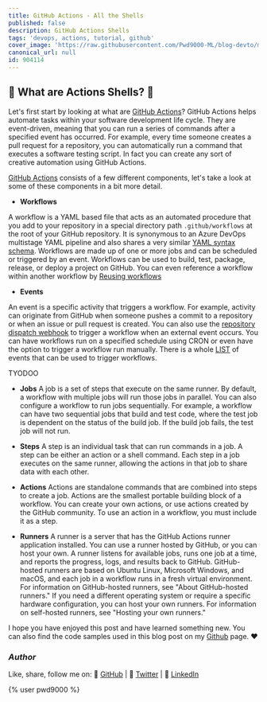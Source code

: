 ```yaml
---
title: GitHub Actions - All the Shells
published: false
description: GitHub Actions Shells
tags: 'devops, actions, tutorial, github'
cover_image: 'https://raw.githubusercontent.com/Pwd9000-ML/blog-devto/main/posts/Github-Actions-Shells/assets/main-sh.png'
canonical_url: null
id: 904114
---
```


## :turtle: What are Actions Shells? :turtle:

Let's first start by looking at what are [GitHub Actions](https://docs.github.com/en/actions/learn-github-actions/understanding-github-actions)?
GitHub Actions helps automate tasks within your software development life cycle. They are event-driven, meaning that you can run a series of commands after a specified event has occurred. For example, every time someone creates a pull request for a repository, you can automatically run a command that executes a software testing script. In fact you can create any sort of creative automation using GitHub Actions.

[GitHub Actions](https://docs.github.com/en/actions/learn-github-actions/understanding-github-actions) consists of a few different components, let's take a look at some of these components in a bit more detail.

- **Workflows**  

A workflow is a YAML based file that acts as an automated procedure that you add to your repository in a special directory path `.github/workflows` at the root of your GitHub repository. It is synonymous to an Azure DevOps multistage YAML pipeline and also shares a very similar [YAML syntax schema](https://docs.github.com/en/actions/learn-github-actions/workflow-syntax-for-github-actions). Workflows are made up of one or more jobs and can be scheduled or triggered by an event. Workflows can be used to build, test, package, release, or deploy a project on GitHub. You can even reference a workflow within another workflow by [Reusing workflows](https://docs.github.com/en/actions/learn-github-actions/reusing-workflows)

- **Events**  

An event is a specific activity that triggers a workflow. For example, activity can originate from GitHub when someone pushes a commit to a repository or when an issue or pull request is created. You can also use the [repository dispatch webhook](https://docs.github.com/en/rest/reference/repos#create-a-repository-dispatch-event) to trigger a workflow when an external event occurs. You can have workflows run on a specified schedule using CRON or even have the option to trigger a workflow run manually. There is a whole [LIST](https://docs.github.com/en/actions/learn-github-actions/events-that-trigger-workflows) of events that can be used to trigger workflows.

TYODOO

- **Jobs** A job is a set of steps that execute on the same runner. By default, a workflow with multiple jobs will run those jobs in parallel. You can also configure a workflow to run jobs sequentially. For example, a workflow can have two sequential jobs that build and test code, where the test job is dependent on the status of the build job. If the build job fails, the test job will not run.

- **Steps** A step is an individual task that can run commands in a job. A step can be either an action or a shell command. Each step in a job executes on the same runner, allowing the actions in that job to share data with each other.

- **Actions** Actions are standalone commands that are combined into steps to create a job. Actions are the smallest portable building block of a workflow. You can create your own actions, or use actions created by the GitHub community. To use an action in a workflow, you must include it as a step.

- **Runners** A runner is a server that has the GitHub Actions runner application installed. You can use a runner hosted by GitHub, or you can host your own. A runner listens for available jobs, runs one job at a time, and reports the progress, logs, and results back to GitHub. GitHub-hosted runners are based on Ubuntu Linux, Microsoft Windows, and macOS, and each job in a workflow runs in a fresh virtual environment. For information on GitHub-hosted runners, see "About GitHub-hosted runners." If you need a different operating system or require a specific hardware configuration, you can host your own runners. For information on self-hosted runners, see "Hosting your own runners."

I hope you have enjoyed this post and have learned something new. You can also find the code samples used in this blog post on my [Github](https://github.com/Pwd9000-ML/blog-devto/tree/main/posts/DevOps-Terraform-Complex-Vars/code) page. :heart:

### _Author_

Like, share, follow me on: :octopus: [GitHub](https://github.com/Pwd9000-ML) | :penguin: [Twitter](https://twitter.com/pwd9000) | :space_invader: [LinkedIn](https://www.linkedin.com/in/marcel-l-61b0a96b/)

{% user pwd9000 %}
